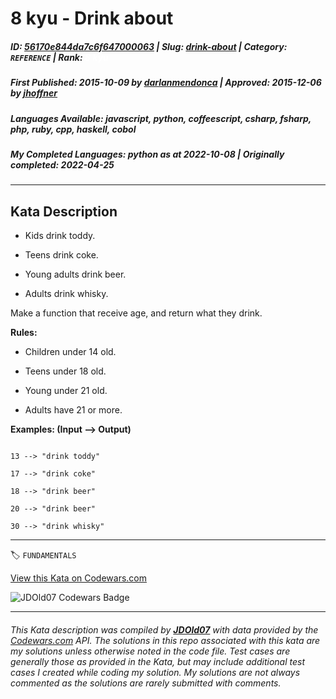 # 8 kyu - Drink about

##### **ID**: [56170e844da7c6f647000063](https://www.codewars.com/kata/56170e844da7c6f647000063) | **Slug**: [drink-about](https://www.codewars.com/kata/56170e844da7c6f647000063) | **Category**: `REFERENCE` | **Rank**: <span style="color:white">8 kyu</span>

##### **First Published**: 2015-10-09 ***by*** [darlanmendonca](https://www.codewars.com/users/darlanmendonca) | **Approved**: 2015-12-06 ***by*** [jhoffner](https://www.codewars.com/users/jhoffner)

##### **Languages Available**: javascript, python, coffeescript, csharp, fsharp, php, ruby, cpp, haskell, cobol

##### **My Completed Languages**: python ***as at*** 2022-10-08 | **Originally completed**: 2022-04-25

---

## Kata Description


- Kids drink toddy.

- Teens drink coke.

- Young adults drink beer.

- Adults drink whisky.



Make a function that receive age, and return what they drink.



**Rules:**



- Children under 14 old.

- Teens under 18 old.

- Young under 21 old.

- Adults have 21 or more.



**Examples: (Input --> Output)**



```

13 --> "drink toddy"

17 --> "drink coke"

18 --> "drink beer"

20 --> "drink beer"

30 --> "drink whisky"

```

---


🏷 `FUNDAMENTALS`


[View this Kata on Codewars.com](https://www.codewars.com/kata/56170e844da7c6f647000063)

![](https://www.codewars.com/users/jdold07/badges/large "JDOld07 Codewars Badge")

---

###### *This Kata description was compiled by [**JDOld07**](https://tpstech.dev) with data provided by the [Codewars.com](https://www.codewars.com) API.  The solutions in this repo associated with this kata are my solutions unless otherwise noted in the code file.  Test cases are generally those as provided in the Kata, but may include additional test cases I created while coding my solution.  My solutions are not always commented as the solutions are rarely submitted with comments.*
